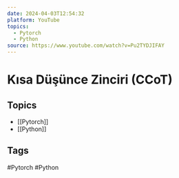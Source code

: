 ```yaml
---
date: 2024-04-03T12:54:32
platform: YouTube
topics:
  - Pytorch
  - Python
source: https://www.youtube.com/watch?v=Pu2TYDJIFAY
---
```

# Kısa Düşünce Zinciri (CCoT)

## Topics
- [[Pytorch]]
- [[Python]]

## Tags
#Pytorch #Python